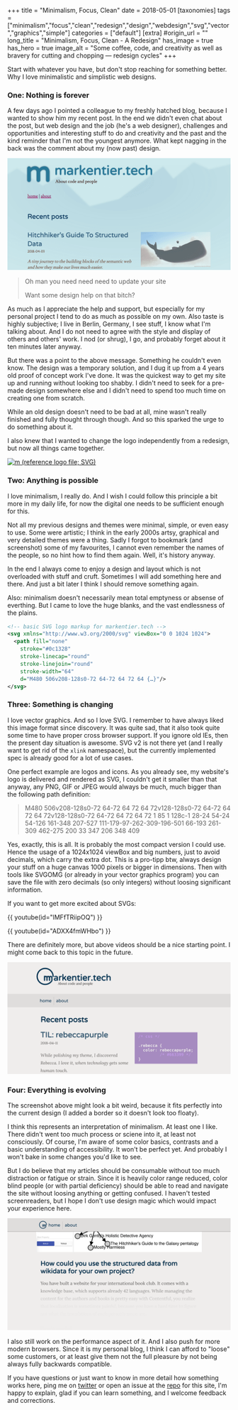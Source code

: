 +++
title = "Minimalism, Focus, Clean"
date = 2018-05-01
[taxonomies]
tags = ["minimalism","focus","clean","redesign","design","webdesign","svg","vector","graphics","simple"]
categories = ["default"]
[extra]
#origin_url = ""
long_title = "Minimalism, Focus, Clean - A Redesign"
has_image = true
has_hero = true
image_alt = "Some coffee, code, and creativity as well as bravery for cutting and chopping — redesign cycles"
+++

Start with whatever you have, but don't stop reaching for something better. Why I love minimalistic and simplistic web designs.

<!-- more -->

### One: Nothing is forever

A few days ago I pointed a colleague to my freshly hatched blog, because I wanted to show him my recent post. In the end we didn't even chat about the post, but web design and the job (he's a web designer), challenges and opportunities and interesting stuff to do and creativity and the past and the kind reminder that I'm not the youngest anymore. What kept nagging in the back was the comment about my (now past) design.

![markentier.tech in old design](./mtt-old.png)

> Oh man you need need need to update your site
>
> Want some design help on that bitch?

As much as I appreciate the help and support, but especially for my personal project I tend to do as much as possible on my own. Also taste is highly subjective; I live in Berlin, Germany, I see stuff, I know what I'm talking about. And I do not need to agree with the style and display of others and others' work. I nod (or shrug), I go, and probably forget about it ten minutes later anyway.

But there was a point to the above message. Something he couldn't even know. The design was a temporary solution, and I dug it up from a 4 years old proof of concept work I've done. It was the quickest way to get my site up and running without looking too shabby. I didn't need to seek for a pre-made design somewhere else and I didn't need to spend too much time on creating one from scratch.

While an old design doesn't need to be bad at all, mine wasn't really finished and fully thought through though. And so this sparked the urge to do something about it.

I also knew that I wanted to change the logo independently from a redesign, but now all things came together.

[![m (reference logo file; SVG)](/m.svg)](/m.svg)

### Two: Anything is possible

I love minimalism, I really do. And I wish I could follow this principle a bit more in my daily life, for now the digital one needs to be sufficient enough for this.

Not all my previous designs and themes were minimal, simple, or even easy to use. Some were artistic; I think in the early 2000s artsy, graphical and very detailed themes were a thing. Sadly I forgot to bookmark (and screenshot) some of my favourites, I cannot even remember the names of the people, so no hint how to find them again. Well, it's history anyway.

In the end I always come to enjoy a design and layout which is not overloaded with stuff and cruft. Sometimes I will add something here and there. And just a bit later I think I should remove something again.

Also: minimalism doesn't necessarily mean total emptyness or absense of everthing. But I came to love the huge blanks, and the vast endlessness of the plains.

```svg
<!-- basic SVG logo markup for markentier.tech -->
<svg xmlns="http://www.w3.org/2000/svg" viewBox="0 0 1024 1024">
  <path fill="none"
    stroke="#0c1328"
    stroke-linecap="round"
    stroke-linejoin="round"
    stroke-width="64"
    d="M480 506v208-128s0-72 64-72 64 72 64 {…}"/>
</svg>
```

### Three: Something is changing

I love vector graphics. And so I love SVG. I remember to have always liked this image format since discovery. It was quite sad, that it also took quite some time to have proper cross browser support. If you ignore old IEs, then the present day situation is awesome. SVG v2 is not there yet (and I really want to get rid of  the `xlink` namespace), but the currently implemented spec is already good for a lot of use cases.

One perfect example are logos and icons. As you already see, my website's logo is delivered and rendered as SVG, I couldn't get it smaller than that anyway, any PNG, GIF or JPEG would always be much, much bigger than the following path definition:

> M480 506v208-128s0-72 64-72 64 72 64 72v128-128s0-72 64-72 64 72 64 72v128-128s0-72 64-72 64 72 64 72 1 85 1 128c-1 28-24 54-24 54-126 161-348 207-527 111-179-97-262-309-196-501 66-193 261-309 462-275 200 33 347 206 348 409

Yes, exactly, this is all. It is probably the most compact version I could use. Hence the usage of a 1024x1024 viewBox and big numbers, just to avoid decimals, which carry the extra dot. This is a pro-tipp btw, always design your stuff on a huge canvas 1000 pixels or bigger in dimensions. Then with tools like SVGOMG (or already in your vector graphics program) you can save the file with zero decimals (so only integers) without loosing significant information.

If you want to get more excited about SVGs:

{{ youtube(id="lMFfTRiipOQ") }}

{{ youtube(id="ADXX4fmWHbo") }}

There are definitely more, but above videos should be a nice starting point. I might come back to this topic in the future.

<div class='img-with-borders'>

![markentier.tech new design](./mtt-now.png)

</div>

### Four: Everything is evolving

The screenshot above might look a bit weird, because it fits perfectly into the current design (I added a border so it doesn't look too floaty).

I think this represents an interpretation of minimalism. At least one I like. There didn't went too much process or sciene into it, at least not consciously. Of course, I'm aware of some color basics, contrasts and a basic understanding of accessibility. It won't be perfect yet. And probably I won't bake in some changes you'd like to see.

But I do believe that my articles should be consumable without too much distraction or fatigue or strain. Since it is heavily color range reduced, color blind  people (or with partial deficiency) should be able to read and navigate the site without loosing anything or getting confused. I haven't tested screenreaders, but I hope I don't use design magic which would impact your experience here.

<div class='img-with-borders'>

![markentier.tech new design, page scrolled down (shows tiny logo and sticky navbar)](./mtt-now-scrolled.png)

</div>

I also still work on the performance aspect of it. And I also push for more modern browsers. Since it is my personal blog, I think I can afford to "loose" some customers, or at least give them not the full pleasure by not being always fully backwards compatible.

If you have questions or just want to know in more detail how something works here, ping me on [twitter](https://twitter.com/asaaki) or open an issue at the [repo](https://github.com/markentier/markentier.tech/issues) for this site, I'm happy to explain, glad if you can learn something, and I welcome feedback and corrections.

